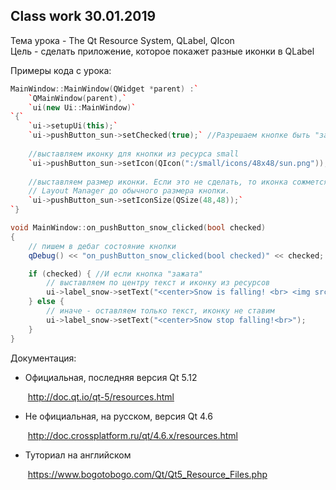 ## Сlass work 30.01.2019 ##   
Тема урока - The Qt Resource System, QLabel, QIcon  
Цель - сделать приложение, которое покажет разные иконки в QLabel  



Примеры кода с урока:

```c++
MainWindow::MainWindow(QWidget *parent) :`
    `QMainWindow(parent),`
    `ui(new Ui::MainWindow)`
`{`
    `ui->setupUi(this);`
    `ui->pushButton_sun->setChecked(true);` //Разрешаем кнопке быть "зажатой"
    
    //выставляем иконку для кнопки из ресурса small
    `ui->pushButton_sun->setIcon(QIcon(":/small/icons/48x48/sun.png"));`  
    
    //выставляем размер иконки. Если это не сделать, то иконка сожмется под указанием 
    // Layout Manager до обычного размера кнопки.
    `ui->pushButton_sun->setIconSize(QSize(48,48));`
`}
```





```c++
void MainWindow::on_pushButton_snow_clicked(bool checked)
{
	// пишем в дебаг состояние кнопки
    qDebug() << "on_pushButton_snow_clicked(bool checked)" << checked;

    if (checked) { //И если кнопка "зажата"
    	// выставляем по центру текст и иконку из ресурсов
        ui->label_snow->setText("<center>Snow is falling! <br> <img src=':/big/icons/256x256/snow.png'> ");
    } else {
    	// иначе - оставляем только текст, иконку не ставим
        ui->label_snow->setText("<center>Snow stop falling!<br>");
    }
}
```



Документация:  
* Официальная, последняя версия Qt 5.12   

  ​	http://doc.qt.io/qt-5/resources.html     
* Не официальная, на русском, версия Qt 4.6  

  ​	http://doc.crossplatform.ru/qt/4.6.x/resources.html  
* Туториал на английском  

  ​	https://www.bogotobogo.com/Qt/Qt5_Resource_Files.php  




